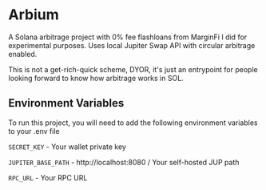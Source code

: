 
# Arbium

A Solana arbitrage project with 0% fee flashloans from MarginFi I did for experimental purposes.
Uses local Jupiter Swap API with circular arbitrage enabled.

This is not a get-rich-quick scheme, DYOR, it's just an entrypoint for people looking forward to know how arbitrage works in SOL.


## Environment Variables

To run this project, you will need to add the following environment variables to your .env file

`SECRET_KEY` - Your wallet private key

`JUPITER_BASE_PATH` - http://localhost:8080 / Your self-hosted JUP path

`RPC_URL` - Your RPC URL